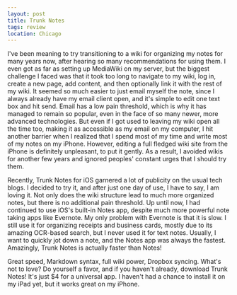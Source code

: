 ```yaml
---
layout: post
title: Trunk Notes
tags: review
location: Chicago
---
```


<p>I've been meaning to try transitioning to a wiki for organizing my notes for many years now, after hearing so many recommendations for using them. I even got as far as setting up MediaWiki on my server, but the biggest challenge I faced was that it took too long to navigate to my wiki, log in, create a new page, add content, and then optionally link it with the rest of my wiki. It seemed so much easier to just email myself the note, since I always already have my email client open, and it's simple to edit one text box and hit send. Email has a low pain threshold, which is why it has managed to remain so popular, even in the face of so many newer, more advanced technologies. But even if I got used to leaving my wiki open all the time too, making it as accessible as my email on my computer, I hit another barrier when I realized that I spend most of my time and write most of my notes on my iPhone. However, editing a full fledged wiki site from the iPhone is definitely unpleasant, to put it gently. As a result, I avoided wikis for another few years and ignored peoples' constant urges that I should try them.</p>
<p>Recently, Trunk Notes for iOS garnered a lot of publicity on the usual tech blogs. I decided to try it, and after just one day of use, I have to say, I am loving it. Not only does the wiki structure lead to much more organized notes, but there is no additional pain threshold. Up until now, I had continued to use iOS's built-in Notes app, despite much more powerful note taking apps like Evernote. My only problem with Evernote is that it is slow. I still use it for organizing receipts and business cards, mostly due to its amazing OCR-based search, but I never used it for text notes. Usually, I want to quickly jot down a note, and the Notes app was always the fastest. Amazingly, Trunk Notes is actually faster than Notes!</p>
<p>Great speed, Markdown syntax, full wiki power, Dropbox syncing. What's not to love? Do yourself a favor, and if you haven't already, download Trunk Notes! It's just $4 for a universal app. I haven't had a chance to install it on my iPad yet, but it works great on my iPhone.</p>